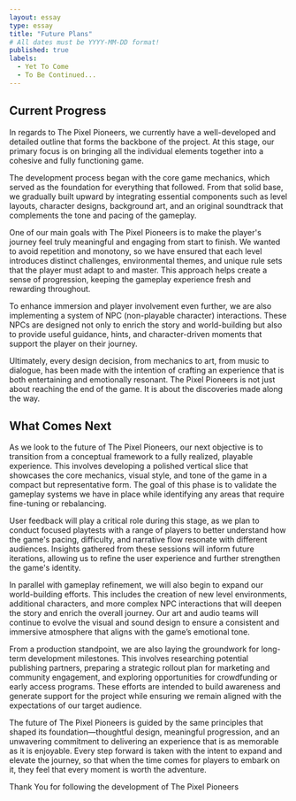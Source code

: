```yaml
---
layout: essay
type: essay
title: "Future Plans"
# All dates must be YYYY-MM-DD format!
published: true
labels:
  - Yet To Come
  - To Be Continued...
---
```


## Current Progress

In regards to The Pixel Pioneers, we currently have a well-developed and detailed outline that forms the backbone of the project. At this stage, our primary focus is on bringing all the individual elements together into a cohesive and fully functioning game.

The development process began with the core game mechanics, which served as the foundation for everything that followed. From that solid base, we gradually built upward by integrating essential components such as level layouts, character designs, background art, and an original soundtrack that complements the tone and pacing of the gameplay.

One of our main goals with The Pixel Pioneers is to make the player's journey feel truly meaningful and engaging from start to finish. We wanted to avoid repetition and monotony, so we have ensured that each level introduces distinct challenges, environmental themes, and unique rule sets that the player must adapt to and master. This approach helps create a sense of progression, keeping the gameplay experience fresh and rewarding throughout.

To enhance immersion and player involvement even further, we are also implementing a system of NPC (non-playable character) interactions. These NPCs are designed not only to enrich the story and world-building but also to provide useful guidance, hints, and character-driven moments that support the player on their journey.

Ultimately, every design decision, from mechanics to art, from music to dialogue, has been made with the intention of crafting an experience that is both entertaining and emotionally resonant. The Pixel Pioneers is not just about reaching the end of the game. It is about the discoveries made along the way.

## What Comes Next 
As we look to the future of The Pixel Pioneers, our next objective is to transition from a conceptual framework to a fully realized, playable experience. This involves developing a polished vertical slice that showcases the core mechanics, visual style, and tone of the game in a compact but representative form. The goal of this phase is to validate the gameplay systems we have in place while identifying any areas that require fine-tuning or rebalancing.

User feedback will play a critical role during this stage, as we plan to conduct focused playtests with a range of players to better understand how the game's pacing, difficulty, and narrative flow resonate with different audiences. Insights gathered from these sessions will inform future iterations, allowing us to refine the user experience and further strengthen the game's identity.

In parallel with gameplay refinement, we will also begin to expand our world-building efforts. This includes the creation of new level environments, additional characters, and more complex NPC interactions that will deepen the story and enrich the overall journey. Our art and audio teams will continue to evolve the visual and sound design to ensure a consistent and immersive atmosphere that aligns with the game’s emotional tone.

From a production standpoint, we are also laying the groundwork for long-term development milestones. This involves researching potential publishing partners, preparing a strategic rollout plan for marketing and community engagement, and exploring opportunities for crowdfunding or early access programs. These efforts are intended to build awareness and generate support for the project while ensuring we remain aligned with the expectations of our target audience.

The future of The Pixel Pioneers is guided by the same principles that shaped its foundation—thoughtful design, meaningful progression, and an unwavering commitment to delivering an experience that is as memorable as it is enjoyable. Every step forward is taken with the intent to expand and elevate the journey, so that when the time comes for players to embark on it, they feel that every moment is worth the adventure.

Thank You for following the development of The Pixel Pioneers